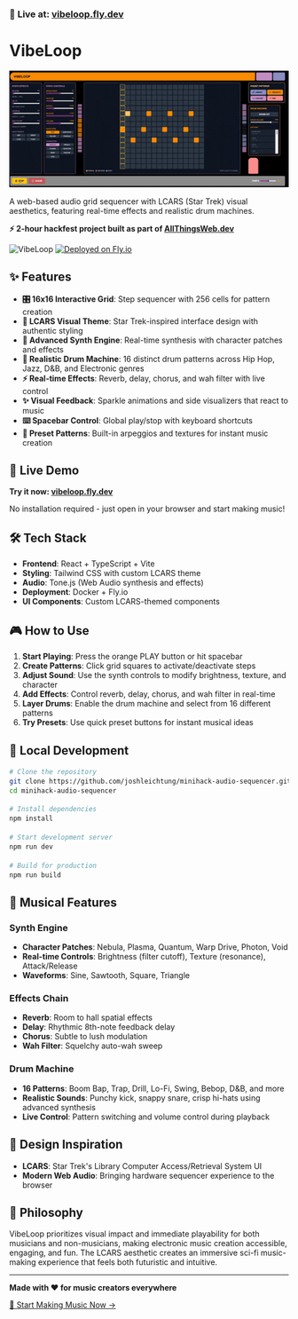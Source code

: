 ### 🎵 **Live at: [vibeloop.fly.dev](https://vibeloop.fly.dev/)**

# VibeLoop

![VibeLoop Demo](https://github.com/joshleichtung/minihack-audio-sequencer/raw/main/vibeloop-demo.gif)

A web-based audio grid sequencer with LCARS (Star Trek) visual aesthetics, featuring real-time effects and realistic drum machines.

**⚡ 2-hour hackfest project built as part of [AllThingsWeb.dev](https://allthingsweb.dev/)**

![VibeLoop](https://img.shields.io/badge/Status-Live-brightgreen?style=for-the-badge)
[![Deployed on Fly.io](https://img.shields.io/badge/Deployed%20on-Fly.io-purple?style=for-the-badge)](https://vibeloop.fly.dev/)

## ✨ Features

- **🎛️ 16x16 Interactive Grid**: Step sequencer with 256 cells for pattern creation
- **🎨 LCARS Visual Theme**: Star Trek-inspired interface design with authentic styling
- **🎹 Advanced Synth Engine**: Real-time synthesis with character patches and effects
- **🥁 Realistic Drum Machine**: 16 distinct drum patterns across Hip Hop, Jazz, D&B, and Electronic genres
- **⚡ Real-time Effects**: Reverb, delay, chorus, and wah filter with live control
- **✨ Visual Feedback**: Sparkle animations and side visualizers that react to music
- **⌨️ Spacebar Control**: Global play/stop with keyboard shortcuts
- **🎵 Preset Patterns**: Built-in arpeggios and textures for instant music creation

## 🚀 Live Demo

**Try it now: [vibeloop.fly.dev](https://vibeloop.fly.dev/)**

No installation required - just open in your browser and start making music!

## 🛠️ Tech Stack

- **Frontend**: React + TypeScript + Vite
- **Styling**: Tailwind CSS with custom LCARS theme
- **Audio**: Tone.js (Web Audio synthesis and effects)
- **Deployment**: Docker + Fly.io
- **UI Components**: Custom LCARS-themed components

## 🎮 How to Use

1. **Start Playing**: Press the orange PLAY button or hit spacebar
2. **Create Patterns**: Click grid squares to activate/deactivate steps
3. **Adjust Sound**: Use the synth controls to modify brightness, texture, and character
4. **Add Effects**: Control reverb, delay, chorus, and wah filter in real-time
5. **Layer Drums**: Enable the drum machine and select from 16 different patterns
6. **Try Presets**: Use quick preset buttons for instant musical ideas

## 🔧 Local Development

```bash
# Clone the repository
git clone https://github.com/joshleichtung/minihack-audio-sequencer.git
cd minihack-audio-sequencer

# Install dependencies
npm install

# Start development server
npm run dev

# Build for production
npm run build
```

## 🎵 Musical Features

### Synth Engine
- **Character Patches**: Nebula, Plasma, Quantum, Warp Drive, Photon, Void
- **Real-time Controls**: Brightness (filter cutoff), Texture (resonance), Attack/Release
- **Waveforms**: Sine, Sawtooth, Square, Triangle

### Effects Chain
- **Reverb**: Room to hall spatial effects
- **Delay**: Rhythmic 8th-note feedback delay
- **Chorus**: Subtle to lush modulation
- **Wah Filter**: Squelchy auto-wah sweep

### Drum Machine
- **16 Patterns**: Boom Bap, Trap, Drill, Lo-Fi, Swing, Bebop, D&B, and more
- **Realistic Sounds**: Punchy kick, snappy snare, crisp hi-hats using advanced synthesis
- **Live Control**: Pattern switching and volume control during playback

## 🎨 Design Inspiration

- **LCARS**: Star Trek's Library Computer Access/Retrieval System UI
- **Modern Web Audio**: Bringing hardware sequencer experience to the browser

## 🌟 Philosophy

VibeLoop prioritizes visual impact and immediate playability for both musicians and non-musicians, making electronic music creation accessible, engaging, and fun. The LCARS aesthetic creates an immersive sci-fi music-making experience that feels both futuristic and intuitive.

---

**Made with ❤️ for music creators everywhere**

[🎵 Start Making Music Now →](https://vibeloop.fly.dev/)